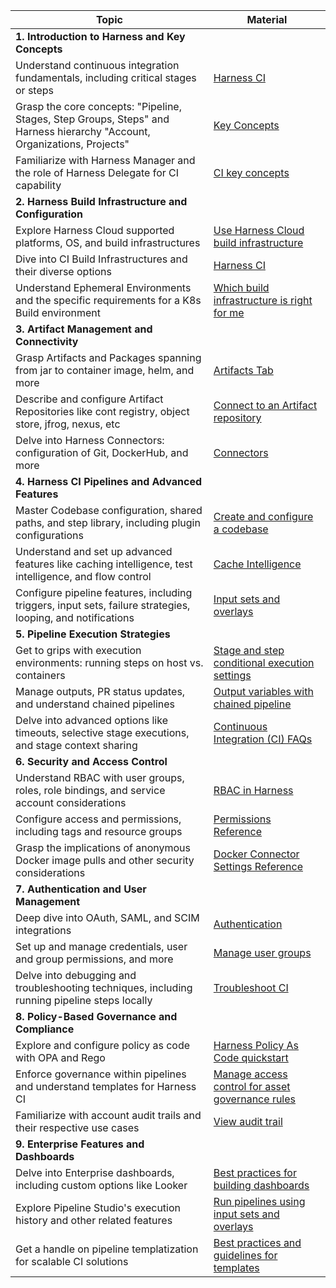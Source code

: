 

| Topic | Material |
| -------------------------------------------------------------------------------------------------------------------------------------- | ------------------------|
| **1. Introduction to Harness and Key Concepts** ||
| Understand continuous integration fundamentals, including critical stages or steps | [Harness CI](/tutorials/ci-pipelines/fastest-ci/#harness-ci) |
|Grasp the core concepts: "Pipeline, Stages, Step Groups, Steps" and Harness hierarchy "Account, Organizations, Projects" | [Key Concepts](/docs/get-started/key-concepts/) |
| Familiarize with Harness Manager and the role of Harness Delegate for CI capability | [CI key concepts](/docs/continuous-integration/get-started/key-concepts) |
| **2. Harness Build Infrastructure and Configuration** ||
| Explore Harness Cloud supported platforms, OS, and build infrastructures | [Use Harness Cloud build infrastructure](/docs/continuous-integration/use-ci/set-up-build-infrastructure/use-harness-cloud-build-infrastructure/) |
| Dive into CI Build Infrastructures and their diverse options | [Harness CI](/tutorials/ci-pipelines/fastest-ci/#harness-ci) |
| Understand Ephemeral Environments and the specific requirements for a K8s Build environment | [Which build infrastructure is right for me](/docs/continuous-integration/use-ci/set-up-build-infrastructure/which-build-infrastructure-is-right-for-me/) |
| **3. Artifact Management and Connectivity** ||
| Grasp Artifacts and Packages spanning from jar to container image, helm, and more | [Artifacts Tab](/tutorials/ci-pipelines/publish/artifacts-tab/) |
| Describe and configure Artifact Repositories like cont registry, object store, jfrog, nexus, etc | [Connect to an Artifact repository](/docs/platform/connectors/artifact-repositories/connect-to-an-artifact-repo/) |
| Delve into Harness Connectors: configuration of Git, DockerHub, and more | [Connectors](/docs/category/connectors) |
| **4. Harness CI Pipelines and Advanced Features** ||
| Master Codebase configuration, shared paths, and step library, including plugin configurations | [Create and configure a codebase](/docs/continuous-integration/use-ci/codebase-configuration/create-and-configure-a-codebase) |
| Understand and set up advanced features like caching intelligence, test intelligence, and flow control | [Cache Intelligence](/docs/continuous-integration/use-ci/caching-ci-data/cache-intelligence/) |
| Configure pipeline features, including triggers, input sets, failure strategies, looping, and notifications | [Input sets and overlays](/docs/platform/pipelines/input-sets/) |
| **5. Pipeline Execution Strategies** ||
| Get to grips with execution environments: running steps on host vs. containers | [Stage and step conditional execution settings](/docs/continuous-delivery/x-platform-cd-features/executions/step-and-stage-conditional-execution-settings/) |
| Manage outputs, PR status updates, and understand chained pipelines | [Output variables with chained pipeline](https://developer.harness.io/kb/continuous-delivery/articles/chained-pipeline-output-variables/) |
| Delve into advanced options like timeouts, selective stage executions, and stage context sharing | [Continuous Integration (CI) FAQs](/docs/faqs/continuous-integration-ci-faqs/#what-is-the-timeout-limit-for-a-ci-pipeline) |
| **6. Security and Access Control** ||
| Understand RBAC with user groups, roles, role bindings, and service account considerations | [RBAC in Harness](/docs/platform/role-based-access-control/rbac-in-harness) |
| Configure access and permissions, including tags and resource groups | [Permissions Reference](/docs/platform/role-based-access-control/permissions-reference) |
| Grasp the implications of anonymous Docker image pulls and other security considerations | [Docker Connector Settings Reference](/docs/platform/connectors/cloud-providers/ref-cloud-providers/docker-registry-connector-settings-reference/) |
| **7. Authentication and User Management** ||
| Deep dive into OAuth, SAML, and SCIM integrations | [Authentication](/docs/category/authentication) |
| Set up and manage credentials, user and group permissions, and more | [Manage user groups](/docs/platform/role-based-access-control/add-user-groups) |
| Delve into debugging and troubleshooting techniques, including running pipeline steps locally | [Troubleshoot CI](/docs/continuous-integration/troubleshoot-ci/troubleshooting-ci/) |
| **8. Policy-Based Governance and Compliance** ||
| Explore and configure policy as code with OPA and Rego | [Harness Policy As Code quickstart](https://developer.harness.io/docs/platform/Governance/Policy-as-code/harness-governance-quickstart) |
| Enforce governance within pipelines and understand templates for Harness CI | [Manage access control for asset governance rules](https://developer.harness.io/docs/cloud-cost-management/getting-started-ccm/access-control/rbac-asset-gov/) |
| Familiarize with account audit trails and their respective use cases | [View audit trail](https://developer.harness.io/docs/platform/governance/audit-trail/) |
| **9. Enterprise Features and Dashboards** ||
| Delve into Enterprise dashboards, including custom options like Looker | [Best practices for building dashboards](/docs/platform/dashboards/dashboard-best-practices/) |
| Explore Pipeline Studio's execution history and other related features | [Run pipelines using input sets and overlays](/docs/platform/pipelines/run-pipelines-using-input-sets-and-overlays/) |
| Get a handle on pipeline templatization for scalable CI solutions | [Best practices and guidelines for templates](/docs/platform/templates/templates-best-practices/) |

